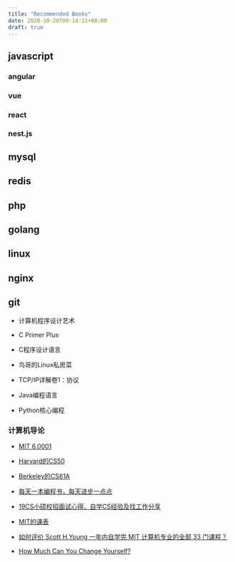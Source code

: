 ```yaml
---
title: "Recommended Books"
date: 2020-10-20T00:14:11+08:00
draft: true
---
```


## javascript

### angular

### vue

### react

### nest.js

## mysql

## redis

## php

## golang

## linux

## nginx

## git


- 计算机程序设计艺术
- C Primer Plus
- C程序设计语言

- 鸟哥的Linux私房菜
- TCP/IP详解卷1：协议

- Java编程语言
- Python核心编程

### 计算机导论

- [MIT 6.0001](https://ocw.mit.edu/courses/electrical-engineering-and-computer-science/6-0001-introduction-to-computer-science-and-programming-in-python-fall-2016/) 

- [Harvard的CS50](https://cs50.harvard.edu/college/2020/fall/)

- [Berkeley的CS61A](https://cs61a.org/)



- [每天一本编程书，每天进步一点点](https://salttiger.com/)


- [19CS小硕校招面试心得、自学CS经验及找工作分享](https://zhuanlan.zhihu.com/p/108911948)

- [MIT的课表](http://catalog.mit.edu/degree-charts/computer-science-engineering-course-6-3/)

- [如何评价 Scott H.Young 一年内自学完 MIT 计算机专业的全部 33 门课程？](https://www.zhihu.com/question/20571226)

- [How Much Can You Change Yourself?](https://www.scotthyoung.com/blog/)